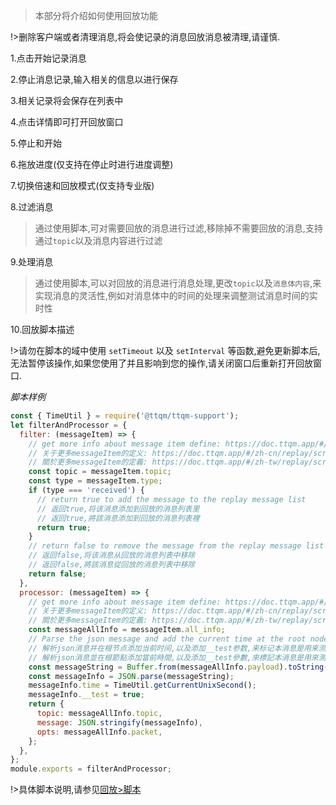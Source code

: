 > 本部分将介绍如何使用回放功能

!>删除客户端或者清理消息,将会使记录的消息回放消息被清理,请谨慎.

1.点击开始记录消息

2.停止消息记录,输入相关的信息以进行保存

3.相关记录将会保存在列表中

4.点击详情即可打开回放窗口

5.停止和开始

6.拖放进度(仅支持在停止时进行进度调整)

7.切换倍速和回放模式(仅支持专业版)

8.过滤消息

> 通过使用脚本,可对需要回放的消息进行过滤,移除掉不需要回放的消息,支持通过`topic`以及消息内容进行过滤

9.处理消息

> 通过使用脚本,可以对回放的消息进行消息处理,更改`topic`以及`消息体内容`,来实现消息的灵活性,例如对消息体中的时间的处理来调整测试消息时间的实时性

10.回放脚本描述

!>请勿在脚本的域中使用 `setTimeout` 以及 `setInterval` 等函数,避免更新脚本后,无法暂停该操作,如果您使用了并且影响到您的操作,请关闭窗口后重新打开回放窗口.

_脚本样例_

```javascript
const { TimeUtil } = require('@ttqm/ttqm-support');
let filterAndProcessor = {
  filter: (messageItem) => {
    // get more info about message item define: https://doc.ttqm.app/#/en/replay/script
    // 关于更多messageItem的定义: https://doc.ttqm.app/#/zh-cn/replay/script
    // 關於更多messageItem的定義: https://doc.ttqm.app/#/zh-tw/replay/script
    const topic = messageItem.topic;
    const type = messageItem.type;
    if (type === 'received') {
      // return true to add the message to the replay message list
      // 返回true,将该消息添加到回放的消息列表里
      // 返回true,將該消息添加到回放的消息列表裡
      return true;
    }
    // return false to remove the message from the replay message list
    // 返回false,将该消息从回放的消息列表中移除
    // 返回false,將該消息從回放的消息列表中移除
    return false;
  },
  processor: (messageItem) => {
    // get more info about message item define: https://doc.ttqm.app/#/en/replay/script
    // 关于更多messageItem的定义: https://doc.ttqm.app/#/zh-cn/replay/script
    // 關於更多messageItem的定義: https://doc.ttqm.app/#/zh-tw/replay/script
    const messageAllInfo = messageItem.all_info;
    // Parse the json message and add the current time at the root node, and add the __test property to mark that this message is for testing.
    // 解析json消息并在根节点添加当前时间,以及添加__test参数,来标记本消息是用来测试的
    // 解析json消息並在根節點添加當前時間,以及添加__test參數,來標記本消息是用來測試的
    const messageString = Buffer.from(messageAllInfo.payload).toString();
    const messageInfo = JSON.parse(messageString);
    messageInfo.time = TimeUtil.getCurrentUnixSecond();
    messageInfo.__test = true;
    return {
      topic: messageAllInfo.topic,
      message: JSON.stringify(messageInfo),
      opts: messageAllInfo.packet,
    };
  },
};
module.exports = filterAndProcessor;
```

!>具体脚本说明,请参见[回放>脚本](zh-cn/replay/script.md)
